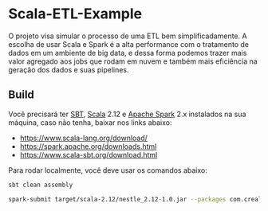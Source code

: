 # Scala-ETL-Example

O projeto visa simular o processo de uma ETL bem simplificadamente. A escolha de usar Scala e Spark é a alta performance com o tratamento de dados em um ambiente de big data, e dessa forma podemos trazer mais valor agregado aos jobs que rodam em nuvem e também mais eficiência na geração dos dados e suas pipelines.

## Build

Você precisará ter [SBT](https://www.scala-sbt.org/download.html), [Scala](https://www.scala-lang.org/) 2.12 e [Apache Spark](https://spark.apache.org/) 2.x instalados na sua máquina, caso não tenha, baixar nos links abaixo: 
- https://www.scala-lang.org/download/
- https://spark.apache.org/downloads.html
- https://www.scala-sbt.org/download.html

Para rodar localmente, você deve usar os comandos abaixo:

```bash
sbt clean assembly
```

```bash
spark-submit target/scala-2.12/nestle_2.12-1.0.jar --packages com.crealytics:spark-excel_2.12:0.13.7 --class=etl.NestleApp
```
